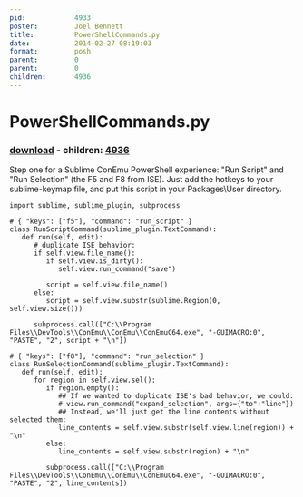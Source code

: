 ```yaml
---
pid:            4933
poster:         Joel Bennett
title:          PowerShellCommands.py
date:           2014-02-27 08:19:03
format:         posh
parent:         0
parent:         0
children:       4936
---
```


# PowerShellCommands.py

### [download](4933.ps1) - children: [4936](4936.md)

Step one for a Sublime ConEmu PowerShell experience: "Run Script" and "Run Selection" (the F5 and F8 from ISE). Just add the hotkeys to your sublime-keymap file, and put this script in your Packages\User directory.

```posh
import sublime, sublime_plugin, subprocess

# { "keys": ["f5"], "command": "run_script" }
class RunScriptCommand(sublime_plugin.TextCommand):
   def run(self, edit):
      # duplicate ISE behavior:          
      if self.view.file_name():
         if self.view.is_dirty():
            self.view.run_command("save")

         script = self.view.file_name()
      else:
         script = self.view.substr(sublime.Region(0, self.view.size()))

      subprocess.call(["C:\\Program Files\\DevTools\\ConEmu\\ConEmu\\ConEmuC64.exe", "-GUIMACRO:0", "PASTE", "2", script + "\n"])

# { "keys": ["f8"], "command": "run_selection" }
class RunSelectionCommand(sublime_plugin.TextCommand):
   def run(self, edit):
      for region in self.view.sel():
         if region.empty():
            ## If we wanted to duplicate ISE's bad behavior, we could:
            # view.run_command("expand_selection", args={"to":"line"})
            ## Instead, we'll just get the line contents without selected them:
            line_contents = self.view.substr(self.view.line(region)) + "\n"
         else:
            line_contents = self.view.substr(region) + "\n"

         subprocess.call(["C:\\Program Files\\DevTools\\ConEmu\\ConEmu\\ConEmuC64.exe", "-GUIMACRO:0", "PASTE", "2", line_contents])
      
```
